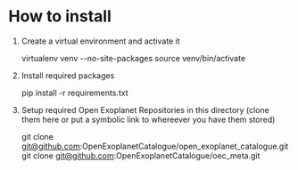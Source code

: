 How to install
==============

1. Create a virtual environment and activate it

     virtualenv venv --no-site-packages
     source venv/bin/activate

2. Install required packages

    pip install -r requirements.txt 

3. Setup required Open Exoplanet Repositories in this directory (clone them here or put a symbolic link to whereever you have them stored)

    git clone git@github.com:OpenExoplanetCatalogue/open_exoplanet_catalogue.git
    git clone git@github.com:OpenExoplanetCatalogue/oec_meta.git
   
